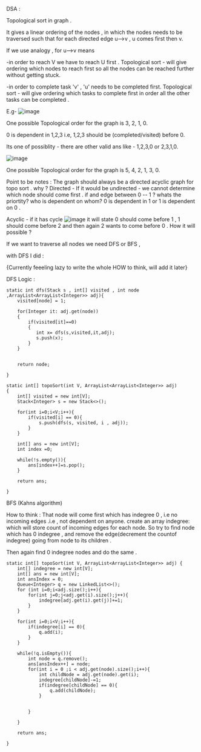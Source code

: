 DSA :

Topological sort in graph .

It gives a linear ordering of the nodes , in which the nodes needs to be traversed such that for each directed edge u-->v , u comes first then v.  

If we use analogy  , for u-->v means 

-in order to reach V we have to reach U first .
  Topological sort - will give ordering which nodes to reach first so all the nodes can be reached further without getting stuck.

-in order to complete task 'v' , 'u' needs to be completed first.
  Topological sort - will give ordering which tasks to complete first in order all the other tasks can be completed .

  E.g- 
![image](https://github.com/user-attachments/assets/f046578d-7da2-4f59-a6aa-b1aab97b5719)

One possible Topological order for the
graph is 3, 2, 1, 0.

0 is dependent in 1,2,3 i.e,  1,2,3 should be (completed/visited) before 0.

Its one of possiblity - there are other valid ans like - 1,2,3,0 or 2,3,1,0.

![image](https://github.com/user-attachments/assets/ad48a991-0643-4181-951b-b14f38a05aea)

One possible Topological order for the graph is 5, 4, 2, 1, 3, 0.


Point to be notes  : The graph should always be a directed acyclic graph for topo sort .
why ? 
Directed - If it would be undirected - we cannot determine which node should come first . if and edge between 0 -- 1 ? 
            whats the priortity? who is dependent on whom?  0 is dependent in 1 or 1 is dependent on 0 .

Acyclic - if it has cycle 
          ![image](https://github.com/user-attachments/assets/d62e2cae-e7d0-456f-a546-0f27aa4b40fa)
          it will state 0 should come before 1 , 1 should come before 2 and then again 2 wants to come before 0 . How it will possible ? 



If we want to traverse all nodes we need DFS or BFS , 

with DFS I did :

{Currently feeeling lazy to write the whole HOW to think, will add it later}

DFS Logic : 
  
    static int dfs(Stack s , int[] visited , int node ,ArrayList<ArrayList<Integer>> adj){
        visited[node] = 1;
        
        for(Integer it: adj.get(node))
        {
            if(visited[it]==0)
            {
               int x= dfs(s,visited,it,adj);
               s.push(x);
            }
        }
        
        
        return node;
        
    }
 
    static int[] topoSort(int V, ArrayList<ArrayList<Integer>> adj) 
    {
        int[] visited = new int[V];
        Stack<Integer> s = new Stack<>();
        
        for(int i=0;i<V;i++){
            if(visited[i] == 0){
                s.push(dfs(s, visited, i , adj));
            }
        }
        
        int[] ans = new int[V];
        int index =0;
        
        while(!s.empty()){
            ans[index++]=s.pop();
        }
        
        return ans;
        
    }




BFS (Kahns algorithm)

How to think  : That node will come first which has indegree 0 , i.e no incoming edges .i.e , not dependent on anyone.
create an array indegree: which will store count of incoming edges for each node.
So try to find node which has 0 indegree , and remove the edge(decrement the countof indegree) going from node to its children .

Then again find 0 indegree nodes and do the same  .

 
        
    static int[] topoSort(int V, ArrayList<ArrayList<Integer>> adj) {
        int[] indegree = new int[V];
        int[] ans = new int[V];
        int ansIndex = 0;
        Queue<Integer> q = new LinkedList<>();
        for (int i=0;i<adj.size();i++){
            for(int j=0;j<adj.get(i).size();j++){
                indegree[adj.get(i).get(j)]+=1;
            }
        }
        
        for(int i=0;i<V;i++){
            if(indegree[i] == 0){
                q.add(i);
            }
        }
        
        while(!q.isEmpty()){
            int node = q.remove();
            ans[ansIndex++] = node;
            for(int i = 0 ;i < adj.get(node).size();i++){
                int childNode = adj.get(node).get(i);
                indegree[childNode]-=1;
                if(indegree[childNode] == 0){
                    q.add(childNode);
                }
                
                
            }
            
        }
        
        return ans;    
        
    }








